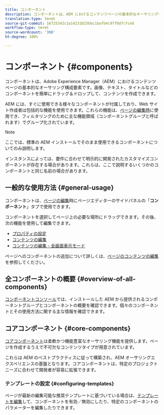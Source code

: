 ```yaml
---
title: コンポーネント
description: コンポーネントは、AEM におけるコンテンツページの基本的なオーサリング構成要素です。
translation-type: tm+mt
source-git-commit: 16725342c1a14231025bbc1bafb4c97f0d7cfce8
workflow-type: tm+mt
source-wordcount: '308'
ht-degree: 100%

---
```



# コンポーネント {#components}

コンポーネントは、Adobe Experience Manager（AEM）におけるコンテンツページの基本的なオーサリング構成要素です。画像、テキスト、タイトルなどのコンポーネントを簡単にドラッグ＆ドロップして、コンテンツを作成できます。

AEM には、すぐに使用できる様々なコンポーネントが付属しており、Web サイト作成者は包括的な機能を使用できます。これらの機能は、[ページの編集時](/help/sites-cloud/authoring/fundamentals/editing-content.md)に使用でき、フィルタリングのために主な機能領域（コンポーネントグループと呼ばれます）でグループ化されています。

>[!NOTE]
>
>ここでは、標準の AEM インストールでそのまま使用できるコンポーネントについてのみ説明します。
>
>インスタンスによっては、要件に合わせて明示的に開発されたカスタマイズコンポーネントが存在する場合があります。これらは、ここで説明するいくつかのコンポーネントと同じ名前の場合があります。

## 一般的な使用方法 {#general-usage}

コンポーネントは、[ページの編集](/help/sites-cloud/authoring/fundamentals/editing-content.md)時にページエディターのサイドパネルの「**コンポーネント**」タブで使用できます。

コンポーネントを選択してページ上の必要な場所にドラッグできます。その後、次の機能を使用して編集できます。

* [プロパティの設定](/help/sites-cloud/authoring/fundamentals/page-properties.md)
* [コンテンツの編集](/help/sites-cloud/authoring/fundamentals/editing-content.md)
* [コンテンツの編集 - 全画面表示モード](/help/sites-cloud/authoring/fundamentals/editing-content.md#edit-content-full-screen-mode)

ページへのコンポーネントの追加について詳しくは、[ページのコンテンツの編集](/help/sites-cloud/authoring/fundamentals/editing-content.md)を参照してください。

## 全コンポーネントの概要 {#overview-of-all-components}

[コンポーネントコンソール](/help/sites-cloud/authoring/features/components-console.md)では、インストールした AEM から提供されるコンポーネントグループとコンポーネントの概要を確認できます。個々のコンポーネントとその使用方法に関する主な情報を確認できます。

## コアコンポーネント {#core-components}

[コアコンポーネント](https://docs.adobe.com/content/help/ja-JP/experience-manager-core-components/using/introduction.html)は柔軟かつ機能豊富なオーサリング機能を提供します。ページを作成するうえで不可欠なコンテンツタイプが用意されています。

これらは AEM のベストプラクティスに従って構築され、AEM オーサリングエクスペリエンスの基盤となります。コアコンポーネントは、特定のプロジェクトニーズに合わせて開発者が容易に拡張できます。

### テンプレートの設定 {#configuring-templates}

ページが最新の編集可能な推奨テンプレートに基づいている場合は、[テンプレートを編集](/help/sites-cloud/authoring/features/templates.md)して、コンポーネントを有効／無効にしたり、特定のコンポーネントのパラメーターを編集したりできます。
